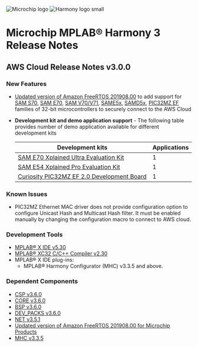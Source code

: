 ![Microchip logo](https://raw.githubusercontent.com/wiki/Microchip-MPLAB-Harmony/Microchip-MPLAB-Harmony.github.io/images/microchip_logo.png)
![Harmony logo small](https://raw.githubusercontent.com/wiki/Microchip-MPLAB-Harmony/Microchip-MPLAB-Harmony.github.io/images/microchip_mplab_harmony_logo_small.png)

# Microchip MPLAB® Harmony 3 Release Notes
## AWS Cloud Release Notes v3.0.0

### New Features
- [Updated version of Amazon FreeRTOS 201908.00](https://github.com/MicrochipTech/amazon-freertos/tree/v3.0.0) to add support for [SAM S70](https://www.microchip.com/design-centers/32-bit/sam-32-bit-mcus/sam-s-mcus),
[SAM E70](https://www.microchip.com/design-centers/32-bit/sam-32-bit-mcus/sam-e-mcus),
[SAM V70/V71](https://www.microchip.com/design-centers/32-bit/sam-32-bit-mcus/sam-v-mcus),
[SAME5x](https://www.microchip.com/design-centers/32-bit/sam-32-bit-mcus/sam-e-mcus),
[SAMD5x](https://www.microchip.com/design-centers/32-bit/sam-32-bit-mcus/sam-d-mcus),
[PIC32MZ EF](https://www.microchip.com/design-centers/32-bit/pic-32-bit-mcus/pic32mz-ef-family) families of 32-bit microcontrollers to securely connect to the AWS Cloud

- **Development kit and demo application support** - The following table provides number of demo application available for different development kits

	| Development kits                                                                                                                  | Applications |
	| --------------------------------------------------------------------------------------------------------------------------------- | ---          |
	| [SAM E70 Xplained Ultra Evaluation Kit](https://www.microchip.com/DevelopmentTools/ProductDetails.aspx?PartNO=ATSAME70-XULT)      |  1           |
	| [SAM E54 Xplained Pro Evaluation Kit](https://www.microchip.com/developmenttools/ProductDetails/atsame54-xpro)                    |  1           |
	| [Curiosity PIC32MZ EF 2.0 Development Board](https://www.microchip.com/Developmenttools/ProductDetails/DM320209)                  |  1           |


### Known Issues
* PIC32MZ Ethernet MAC driver does not provide configuration option to configure Unicast Hash and Multicast Hash filter. It must be enabled manually by changing the configuration macro to connect to AWS cloud. 

### Development Tools
* [MPLAB® X IDE v5.30](https://www.microchip.com/mplab/mplab-x-ide)
* [MPLAB® XC32 C/C++ Compiler v2.30](https://www.microchip.com/mplab/compilers)
* MPLAB® X IDE plug-ins:
    * MPLAB® Harmony Configurator (MHC) v3.3.5 and above.

### Dependent Components
* [CSP v3.6.0](https://github.com/Microchip-MPLAB-Harmony/csp/tree/v3.6.0)
* [CORE v3.6.0](https://github.com/Microchip-MPLAB-Harmony/core/tree/v3.6.0)
* [BSP v3.6.0](https://github.com/Microchip-MPLAB-Harmony/bsp/tree/v3.6.0)
* [DEV_PACKS v3.6.0](https://github.com/Microchip-MPLAB-Harmony/dev_packs/tree/v3.6.0)
* [NET v3.5.1](https://github.com/Microchip-MPLAB-Harmony/net/tree/v3.5.1)
* [Updated version of Amazon FreeRTOS 201908.00 for Microchip Products](https://github.com/MicrochipTech/amazon-freertos/tree/v3.0.0)
* [MHC v3.3.5](https://github.com/Microchip-MPLAB-Harmony/mhc/tree/v3.3.5)

